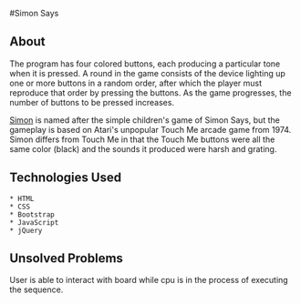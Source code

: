 #Simon Says

## About

The program has four colored buttons, each producing a particular tone when it is pressed. A round in the game consists of the device lighting up one or more buttons in a random order, after which the player must reproduce that order by pressing the buttons. As the game progresses, the number of buttons to be pressed increases.

[Simon](https://en.wikipedia.org/wiki/Simon_(game)) is named after the simple children's game of Simon Says, but the gameplay is based on Atari's unpopular Touch Me arcade game from 1974. Simon differs from Touch Me in that the Touch Me buttons were all the same color (black) and the sounds it produced were harsh and grating.

## Technologies Used

    * HTML
    * CSS
    * Bootstrap
    * JavaScript
    * jQuery

## Unsolved Problems

User is able to interact with board while cpu is in the process of executing the sequence.
